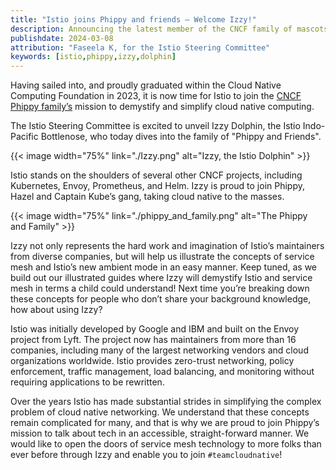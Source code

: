 ```yaml
---
title: "Istio joins Phippy and friends — Welcome Izzy!"
description: Announcing the latest member of the CNCF family of mascots.
publishdate: 2024-03-08
attribution: "Faseela K, for the Istio Steering Committee"
keywords: [istio,phippy,izzy,dolphin]
---
```


Having sailed into, and proudly graduated within the Cloud Native Computing Foundation in 2023, it is now time for Istio to join the [CNCF Phippy family’s](https://www.cncf.io/phippy/) mission to demystify and simplify cloud native computing.

The Istio Steering Committee is excited to unveil Izzy Dolphin, the Istio Indo-Pacific Bottlenose, who today dives into the family of "Phippy and Friends".

{{< image width="75%"
    link="./Izzy.png"
    alt="Izzy, the Istio Dolphin"
    >}}

Istio stands on the shoulders of several other CNCF projects, including Kubernetes, Envoy, Prometheus, and Helm. Izzy is proud to join Phippy, Hazel and Captain Kube’s gang, taking cloud native to the masses.

{{< image width="75%"
    link="./phippy_and_family.png"
    alt="The Phippy and Family"
    >}}

Izzy not only represents the hard work and imagination of Istio’s maintainers from diverse companies, but will help us illustrate the concepts of service mesh and Istio’s new ambient mode in an easy manner. Keep tuned, as we build out our illustrated guides where Izzy will demystify Istio and service mesh in terms a child could understand! Next time you’re breaking down these concepts for people who don’t share your background knowledge, how about using Izzy?

Istio was initially developed by Google and IBM and built on the Envoy project from Lyft. The project now has maintainers from more than 16 companies, including many of the largest networking vendors and cloud organizations worldwide. Istio provides zero-trust networking, policy enforcement, traffic management, load balancing, and monitoring without requiring applications to be rewritten.

Over the years Istio has made substantial strides in simplifying the complex problem of cloud native networking. We understand that these concepts remain complicated for many, and that is why we are proud to join Phippy’s mission to talk about tech in an accessible, straight-forward manner. We would like to open the doors of service mesh technology to more folks than ever before through Izzy and enable you to join `#teamcloudnative`!
